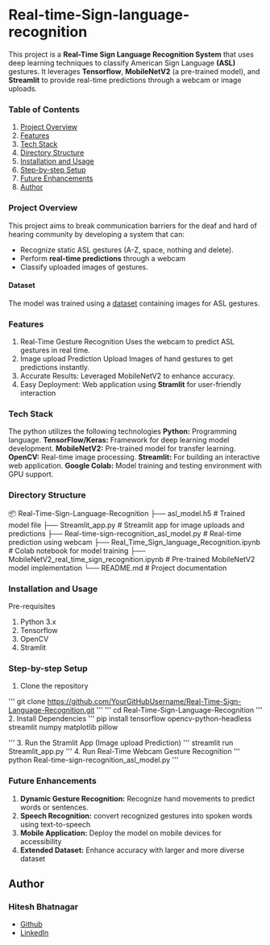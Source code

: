 # Real-time-Sign-language-recognition

This project is a **Real-Time Sign Language Recognition System** that uses deep learning techniques to classify American Sign Language **(ASL)** gestures. It leverages **Tensorflow**, **MobileNetV2** (a pre-trained model), and **Streamlit** to provide real-time predictions through a webcam or image uploads.


### Table of Contents

1. [Project Overview](#project-overview)
2. [Features](#features)
3. [Tech Stack](#tech-stack)
4. [Directory Structure](#directory-structure)
5. [Installation and Usage](#installation-and-usage)
6. [Step-by-step Setup](#step-by-step-setup)
7. [Future Enhancements](#future-enhancements)
8. [Author](#author)

### Project Overview

This project aims to break communication barriers for the deaf and hard of hearing community by developing a system that can:
* Recognize static ASL gestures (A-Z, space, nothing and delete).
* Perform **real-time predictions** through a webcam
* Classify uploaded images of gestures.

#### Dataset
The model was trained using a [dataset](https://www.kaggle.com/datasets/grassknoted/asl-alphabet) containing images for ASL gestures. 

### Features
1. Real-Time Gesture Recognition
     Uses the webcam to predict ASL gestures in real time.
3. Image upload Prediction
     Upload Images of hand gestures to get predictions instantly.
4. Accurate Results:
     Leveraged MobileNetV2 to enhance accuracy.
5. Easy Deployment:
     Web application using **Stramlit** for user-friendly interaction

### Tech Stack

The python utilizes the following technologies
**Python:** Programming language.
**TensorFlow/Keras:** Framework for deep learning model development.
**MobileNetV2:** Pre-trained model for transfer learning.
**OpenCV:** Real-time image processing.
**Streamlit:** For building an interactive web application.
**Google Colab:** Model training and testing environment with GPU support.

### Directory Structure

📦 Real-Time-Sign-Language-Recognition ├── asl_model.h5 # Trained model file ├── Streamlit_app.py # Streamlit app for image uploads and predictions ├── Real-time-sign-recognition_asl_model.py # Real-time prediction using webcam ├── Real_Time_Sign_language_Recognition.ipynb # Colab notebook for model training ├── MobileNetV2_real_time_sign_recognition.ipynb # Pre-trained MobileNetV2 model implementation └── README.md # Project documentation

### Installation and Usage

Pre-requisites
1. Python 3.x
2. Tensorflow
3. OpenCV
4. Stramlit

### Step-by-step Setup

1. Clone the repository
   
'''
git clone https://github.com/YourGitHubUsername/Real-Time-Sign-Language-Recognition.git
'''
'''
cd Real-Time-Sign-Language-Recognition
'''
2. Install Dependencies
'''
pip install tensorflow opencv-python-headless streamlit numpy matplotlib pillow

'''
3. Run the Stramlit App (Image upload Prediction)
'''
streamlit run Streamlit_app.py
'''
4. Run Real-Time Webcam Gesture Recognition
'''
python Real-time-sign-recognition_asl_model.py
'''

### Future Enhancements

1. **Dynamic Gesture Recognition:** Recognize hand movements to predict words or sentences.
2. **Speech Recognition:** convert recognized gestures into spoken words using text-to-speech
3. **Mobile Application:** Deploy the model on mobile devices for accessibility
4. **Extended Dataset:** Enhance accuracy with larger and more diverse dataset

## Author

### Hitesh Bhatnagar

* [Github](https://github.com/hitesh-bhatnagar) 
* [LinkedIn](www.linkedin.com/in/hitesh-bhatnagar-5a3b391ba)
